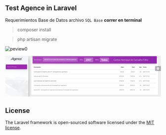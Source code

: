 

## Test Agence in Laravel
Requerimientos Base de Datos archivo `SQL Base`
**correr en terminal**
> composer install

> php artisan migrate

![peview0](https://raw.githubusercontent.com/julio899/AgenceTest/master/public/img/peview0.png)

![peview](https://raw.githubusercontent.com/julio899/AgenceTest/master/public/img/peview.png)

## License

The Laravel framework is open-sourced software licensed under the [MIT license](https://opensource.org/licenses/MIT).
